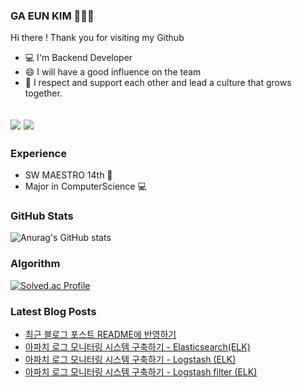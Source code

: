 ### GA EUN KIM 👩🏻‍💻
Hi there ! Thank you for visiting my Github
- 💻 I'm Backend Developer
- 😄 I will have a good influence on the team
- 🌱 I respect and support each other and lead a culture that grows together.



<a href = "https://gani-dev.tistory.com/"><img src="https://img.shields.io/badge/Tistory-DD344C?style=for-the-badge&logo=Tistory&logoColor=white"></a>
<a href = "mailto:13wjdgk@naver.com"><img src="https://img.shields.io/badge/Mail 13wjdgk@naver.com -EA4335?style=for-the-badge&logo=NAVER&logoColor=white"></a>
---

### Experience
- SW MAESTRO 14th 💙
- Major in ComputerScience 💻

### GitHub Stats

![Anurag's GitHub stats](https://github-readme-stats.vercel.app/api?username=13wjdgk&show_icons=true&theme=codeSTACKr)

### Algorithm

[![Solved.ac Profile](http://mazassumnida.wtf/api/v2/generate_badge?boj=13wjdgk)](https://solved.ac/13wjdgk/)

### Latest Blog Posts
- [최근 블로그 포스트 README에 반영하기](https://gani-dev.tistory.com/124)
- [아파치 로그 모니터링 시스템 구축하기 - Elasticsearch(ELK)](https://gani-dev.tistory.com/123)
- [아파치 로그 모니터링 시스템 구축하기 - Logstash (ELK)](https://gani-dev.tistory.com/122)
- [아파치 로그 모니터링 시스템 구축하기 - Logstash filter (ELK)](https://gani-dev.tistory.com/121)
